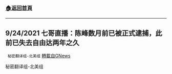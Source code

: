 ###  [:house:返回首頁](https://github.com/ourhimalayas/txt)
---


## 9/24/2021 七哥直播：陈峰数月前已被正式逮捕，此前已失去自由达两年之久
` 秘密翻译组-北美组` [轉載自GNews](https://gnews.org/zh-hans/1554345/)

秘密翻译组-北美组
